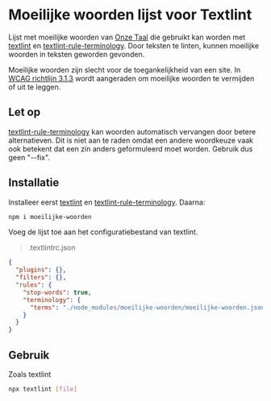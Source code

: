 # Moeilijke woorden lijst voor Textlint

Lijst met moeilijke woorden van [Onze Taal](https://onzetaal.nl/taalloket/modern-taalgebruik) die gebruikt kan worden met [textlint](https://github.com/textlint/textlint) en [textlint-rule-terminology](https://github.com/sapegin/textlint-rule-terminology). Door teksten te linten, kunnen moeilijke woorden in teksten geworden gevonden.

Moeilijke woorden zijn slecht voor de toegankelijkheid van een site. In [WCAG richtlijn 3.1.3](https://digitaaltoegankelijk.nl/wcag-uitgelegd/3-1-3-ongebruikelijke-woorden-wcag-niveau-aaa/) wordt aangeraden om moeilijke woorden te vermijden of uit te leggen.

## Let op

[textlint-rule-terminology](https://github.com/sapegin/textlint-rule-terminology) kan woorden automatisch vervangen door betere alternatieven. Dit is niet aan te raden omdat een andere woordkeuze vaak ook betekent dat een zin anders geformuleerd moet worden. Gebruik dus geen "--fix".

## Installatie

Installeer eerst [textlint](https://github.com/textlint/textlint) en [textlint-rule-terminology](https://github.com/sapegin/textlint-rule-terminology). Daarna:

```bash
npm i moeilijke-woorden
```

Voeg de lijst toe aan het configuratiebestand van textlint.

>.textlintrc.json

```json
{
  "plugins": {},
  "filters": {},
  "rules": {
    "stop-words": true,
    "terminology": {
      "terms": "./node_modules/moeilijke-woorden/moeilijke-woorden.json"
    }
  }
}
```

## Gebruik

Zoals textlint

```bash
npx textlint [file]
```
